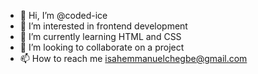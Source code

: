 - 👋 Hi, I’m @coded-ice
- 👀 I’m interested in frontend development
- 🌱 I’m currently learning HTML and CSS
- 💞️ I’m looking to collaborate on a project
- 📫 How to reach me isahemmanuelchegbe@gmail.com

<!---
coded-ice/coded-ice is a ✨ special ✨ repository because its `README.md` (this file) appears on your GitHub profile.
You can click the Preview link to take a look at your changes.
--->
